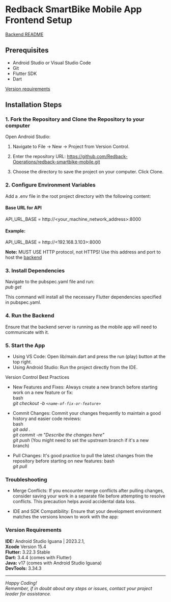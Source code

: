 # Redback SmartBike Mobile App Frontend Setup
[Backend README](../app_Backend/README.md) 

## Prerequisites
- Android Studio or Visual Studio Code  
- Git  
- Flutter SDK  
- Dart  

[Version requirements](#version-requirements)

## Installation Steps
### 1. Fork the Repository and Clone the Repository to your computer

Open Android Studio:  
1. Navigate to File -> New -> Project from Version Control.
2. Enter the repository URL:
https://github.com/Redback-Operations/redback-smartbike-mobile.git  

3. Choose the directory to save the project on your computer.
Click Clone.

### 2. Configure Environment Variables
Add a .env file in the root project directory with the following content:
#### Base URL for API
API_URL_BASE = http://<your_machine_network_address>:8000
#### Example:
API_URL_BASE = http://<192.168.3.103>:8000

**Note:** MUST USE HTTP protocol, not HTTPS! Use this address and port to host the [backend](../app_Backend/README.md#8-run-the-server)
 
### 3. Install Dependencies
Navigate to the pubspec.yaml file and run:  
*pub get*  

This command will install all the necessary Flutter dependencies specified in pubspec.yaml.

### 4. Run the Backend
Ensure that the backend server is running as the mobile app will need to communicate with it.

### 5. Start the App
- Using VS Code: Open lib/main.dart and press the run (play) button at the top right.  
- Using Android Studio: Run the project directly from the IDE.  

Version Control Best Practices  
- New Features and Fixes: Always create a new branch before starting work on a new feature or fix:  
bash  
*git checkout -b `<name-of-fix-or-feature>`*  

- Commit Changes: Commit your changes frequently to maintain a good history and easier code reviews:  
bash  
*git add .*  
*git commit -m "Describe the changes here"*  
*git push*   (You might need to set the upstream branch if it's a new branch)

- Pull Changes: It's good practice to pull the latest changes from the repository before starting on new features:
bash  
*git pull*  


### Troubleshooting
- Merge Conflicts: If you encounter merge conflicts after pulling changes, consider saving your work in a separate file before attempting to resolve conflicts. This precaution helps avoid accidental data loss.  

-  IDE and SDK Compatibility: Ensure that your development environment matches the versions known to work with the app:

### Version Requirements
**IDE:** Android Studio Iguana | 2023.2.1,  
**Xcode** Version 15.4  
**Flutter:** 3.22.3 Stable  
**Dart:** 3.4.4  (comes with Flutter)  
**Java:** v17 (comes with Android Studio Iguana)  
**DevTools:** 3.34.3  


---
*Happy Coding!*  
*Remember, if in doubt about any steps or issues, contact your project leader for assistance.*

